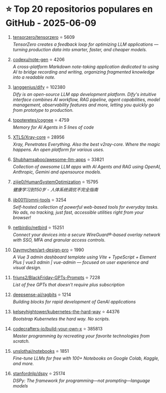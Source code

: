 # ⭐ Top 20 repositorios populares en GitHub - 2025-06-09

1. [tensorzero/tensorzero](https://github.com/tensorzero/tensorzero) ⭐ 5609  
   _TensorZero creates a feedback loop for optimizing LLM applications — turning production data into smarter, faster, and cheaper models._

2. [codexu/note-gen](https://github.com/codexu/note-gen) ⭐ 4206  
   _A cross-platform Markdown note-taking application dedicated to using AI to bridge recording and writing, organizing fragmented knowledge into a readable note._

3. [langgenius/dify](https://github.com/langgenius/dify) ⭐ 102380  
   _Dify is an open-source LLM app development platform. Dify's intuitive interface combines AI workflow, RAG pipeline, agent capabilities, model management, observability features and more, letting you quickly go from prototype to production._

4. [topoteretes/cognee](https://github.com/topoteretes/cognee) ⭐ 4759  
   _Memory for AI Agents in 5 lines of code_

5. [XTLS/Xray-core](https://github.com/XTLS/Xray-core) ⭐ 28956  
   _Xray, Penetrates Everything. Also the best v2ray-core. Where the magic happens. An open platform for various uses._

6. [Shubhamsaboo/awesome-llm-apps](https://github.com/Shubhamsaboo/awesome-llm-apps) ⭐ 33821  
   _Collection of awesome LLM apps with AI Agents and RAG using OpenAI, Anthropic, Gemini and opensource models._

7. [zijie0/HumanSystemOptimization](https://github.com/zijie0/HumanSystemOptimization) ⭐ 15795  
   _健康学习到150岁 - 人体系统调优不完全指南_

8. [iib0011/omni-tools](https://github.com/iib0011/omni-tools) ⭐ 3254  
   _Self-hosted collection of powerful web-based tools for everyday tasks. No ads, no tracking, just fast, accessible utilities right from your browser!_

9. [netbirdio/netbird](https://github.com/netbirdio/netbird) ⭐ 15251  
   _Connect your devices into a secure WireGuard®-based overlay network with SSO, MFA and granular access controls._

10. [Daymychen/art-design-pro](https://github.com/Daymychen/art-design-pro) ⭐ 1990  
   _A Vue 3 admin dashboard template using Vite + TypeScript + Element Plus | vue3 admin | vue-admin — focused on user experience and visual design._

11. [friuns2/BlackFriday-GPTs-Prompts](https://github.com/friuns2/BlackFriday-GPTs-Prompts) ⭐ 7228  
   _List of free GPTs that doesn't require plus subscription_

12. [deepsense-ai/ragbits](https://github.com/deepsense-ai/ragbits) ⭐ 1214  
   _Building blocks for rapid development of GenAI applications_

13. [kelseyhightower/kubernetes-the-hard-way](https://github.com/kelseyhightower/kubernetes-the-hard-way) ⭐ 44376  
   _Bootstrap Kubernetes the hard way. No scripts._

14. [codecrafters-io/build-your-own-x](https://github.com/codecrafters-io/build-your-own-x) ⭐ 385813  
   _Master programming by recreating your favorite technologies from scratch._

15. [unslothai/notebooks](https://github.com/unslothai/notebooks) ⭐ 1851  
   _Fine-tune LLMs for free with 100+ Notebooks on Google Colab, Kaggle, and more._

16. [stanfordnlp/dspy](https://github.com/stanfordnlp/dspy) ⭐ 25174  
   _DSPy: The framework for programming—not prompting—language models_


<!-- Última actualización: 2025-06-09T08:06:20.838621 UTC -->